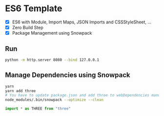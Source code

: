 # ES6 Template

- [x] ES6 with Module, Import Maps, JSON Imports and CSSStyleSheet, ...
- [x] Zero Build Step
- [x] Package Management using Snowpack

## Run

```bash
python -m http.server 8080 --bind 127.0.0.1
```

## Manage Dependencies using Snowpack

```bash
yarn
yarn add three
# You have to update package.json and add three to webDependencies manually, then
node_modules/.bin/snowpack --optimize --clean
```

```javascript
import * as THREE from "three"
```
